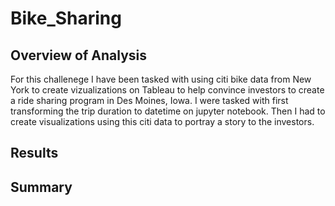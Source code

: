 # Bike_Sharing
## Overview of Analysis
For this challenege I have been tasked with using citi bike data from New York to create vizualizations on Tableau to help convince investors to create a ride sharing program in Des Moines, Iowa. I were tasked with first transforming the trip duration to datetime on jupyter notebook. Then I had to create visualizations using this citi data to portray a story to the investors.
## Results
## Summary
